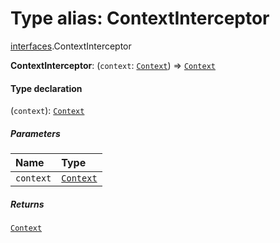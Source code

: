 # Type alias: ContextInterceptor

[interfaces](/en/auto-docs/free-layout-editor/modules/interfaces.md).ContextInterceptor

**ContextInterceptor**: (`context`: [`Context`](/en/auto-docs/free-layout-editor/interfaces/interfaces.Context.md)) => [`Context`](/en/auto-docs/free-layout-editor/interfaces/interfaces.Context.md)

#### Type declaration

(`context`): [`Context`](/en/auto-docs/free-layout-editor/interfaces/interfaces.Context.md)

##### Parameters

| Name | Type |
| :------ | :------ |
| `context` | [`Context`](/en/auto-docs/free-layout-editor/interfaces/interfaces.Context.md) |

##### Returns

[`Context`](/en/auto-docs/free-layout-editor/interfaces/interfaces.Context.md)
